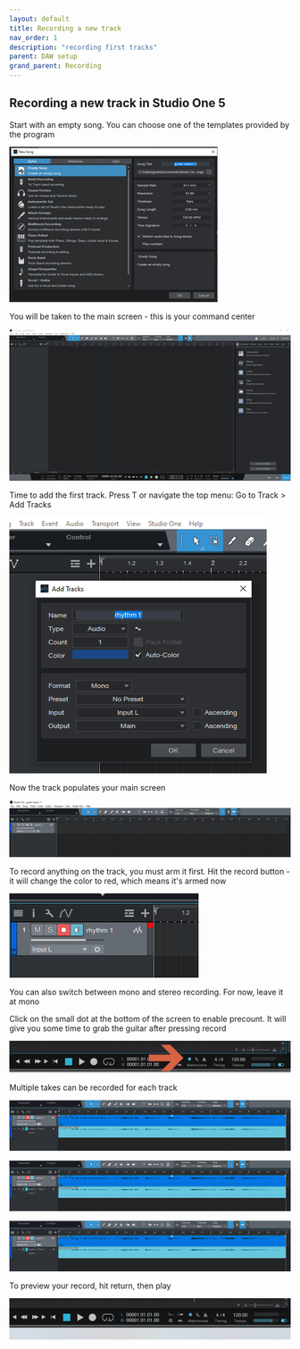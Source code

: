 ```yaml
---
layout: default
title: Recording a new track
nav_order: 1
description: "recording first tracks"
parent: DAW setup
grand_parent: Recording
---
```


## **Recording a new track in Studio One 5**

Start with an empty song. You can choose one of the templates provided by the program 

 ![Studio One 5 - empty song](../../../assets/images/so5_02_newsong.png)


You will be taken to the main screen - this is your command center

 ![Studio One 5 - main screen](../../../assets/images/so5_03_main.png)


Time to add the first track. Press T or navigate the top menu: Go to Track > Add Tracks 

 ![Studio One 5 - track settings](../../../assets/images/so5_04_track.png)


Now the track populates your main screen

 ![Studio One 5 - first track](../../../assets/images/so5_05_firsttrack.png)


To record anything on the track, you must arm it first. Hit the record button - it will change the color to red, which means it's armed now

 ![Studio One 5 - arming tracks](../../../assets/images/so5_06_arm.png)

You can also switch between mono and stereo recording. For now, leave it at mono


Click on the small dot at the bottom of the screen to enable precount. It will give you some time to grab the guitar after pressing record

 ![Studio One 5 - setting precount](../../../assets/images/so5_07_precountpp.png)


Multiple takes can be recorded for each track

 ![Studio One 5 -  multiple takes](../../../assets/images/so5_08_takes.png)

 [![Studio One 5 -  multiple takes](../../../assets/images/so5_08_takes.png)](../../../assets/images/so5_08_takes.jpg)

  [![Studio One 5 -  multiple takes](../../../assets/images/so5_08_takes.jpg)](../../../assets/images/so5_08_takes.jpg)


To preview your record, hit return, then play

 ![Studio One 5 - preview tracks](../../../assets/images/so5_09_preview.png)


